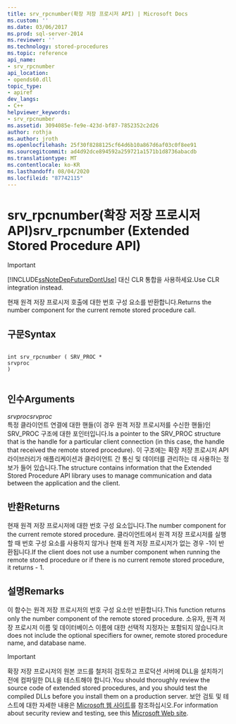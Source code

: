 ```yaml
---
title: srv_rpcnumber(확장 저장 프로시저 API) | Microsoft Docs
ms.custom: ''
ms.date: 03/06/2017
ms.prod: sql-server-2014
ms.reviewer: ''
ms.technology: stored-procedures
ms.topic: reference
api_name:
- srv_rpcnumber
api_location:
- opends60.dll
topic_type:
- apiref
dev_langs:
- C++
helpviewer_keywords:
- srv_rpcnumber
ms.assetid: 3094085e-fe9e-423d-bf87-7852352c2d26
author: rothja
ms.author: jroth
ms.openlocfilehash: 25f30f8288125cf64d6b10a867d6af03c0f8ee91
ms.sourcegitcommit: ad4d92dce894592a259721a1571b1d8736abacdb
ms.translationtype: MT
ms.contentlocale: ko-KR
ms.lasthandoff: 08/04/2020
ms.locfileid: "87742115"
---
```

# <a name="srv_rpcnumber-extended-stored-procedure-api"></a><span data-ttu-id="206cc-102">srv_rpcnumber(확장 저장 프로시저 API)</span><span class="sxs-lookup"><span data-stu-id="206cc-102">srv_rpcnumber (Extended Stored Procedure API)</span></span>
    
> [!IMPORTANT]  
>  [!INCLUDE[ssNoteDepFutureDontUse](../../includes/ssnotedepfuturedontuse-md.md)] <span data-ttu-id="206cc-103">대신 CLR 통합을 사용하세요.</span><span class="sxs-lookup"><span data-stu-id="206cc-103">Use CLR integration instead.</span></span>  
  
 <span data-ttu-id="206cc-104">현재 원격 저장 프로시저 호출에 대한 번호 구성 요소를 반환합니다.</span><span class="sxs-lookup"><span data-stu-id="206cc-104">Returns the number component for the current remote stored procedure call.</span></span>  
  
## <a name="syntax"></a><span data-ttu-id="206cc-105">구문</span><span class="sxs-lookup"><span data-stu-id="206cc-105">Syntax</span></span>  
  
```  
  
int srv_rpcnumber ( SRV_PROC *  
srvproc   
)  
  
```  
  
## <a name="arguments"></a><span data-ttu-id="206cc-106">인수</span><span class="sxs-lookup"><span data-stu-id="206cc-106">Arguments</span></span>  
 <span data-ttu-id="206cc-107">*srvproc*</span><span class="sxs-lookup"><span data-stu-id="206cc-107">*srvproc*</span></span>  
 <span data-ttu-id="206cc-108">특정 클라이언트 연결에 대한 핸들(이 경우 원격 저장 프로시저를 수신한 핸들)인 SRV_PROC 구조에 대한 포인터입니다.</span><span class="sxs-lookup"><span data-stu-id="206cc-108">Is a pointer to the SRV_PROC structure that is the handle for a particular client connection (in this case, the handle that received the remote stored procedure).</span></span> <span data-ttu-id="206cc-109">이 구조에는 확장 저장 프로시저 API 라이브러리가 애플리케이션과 클라이언트 간 통신 및 데이터를 관리하는 데 사용하는 정보가 들어 있습니다.</span><span class="sxs-lookup"><span data-stu-id="206cc-109">The structure contains information that the Extended Stored Procedure API library uses to manage communication and data between the application and the client.</span></span>  
  
## <a name="returns"></a><span data-ttu-id="206cc-110">반환</span><span class="sxs-lookup"><span data-stu-id="206cc-110">Returns</span></span>  
 <span data-ttu-id="206cc-111">현재 원격 저장 프로시저에 대한 번호 구성 요소입니다.</span><span class="sxs-lookup"><span data-stu-id="206cc-111">The number component for the current remote stored procedure.</span></span> <span data-ttu-id="206cc-112">클라이언트에서 원격 저장 프로시저를 실행할 때 번호 구성 요소를 사용하지 않거나 현재 원격 저장 프로시저가 없는 경우 -1이 반환됩니다.</span><span class="sxs-lookup"><span data-stu-id="206cc-112">If the client does not use a number component when running the remote stored procedure or if there is no current remote stored procedure, it returns - 1.</span></span>  
  
## <a name="remarks"></a><span data-ttu-id="206cc-113">설명</span><span class="sxs-lookup"><span data-stu-id="206cc-113">Remarks</span></span>  
 <span data-ttu-id="206cc-114">이 함수는 원격 저장 프로시저의 번호 구성 요소만 반환합니다.</span><span class="sxs-lookup"><span data-stu-id="206cc-114">This function returns only the number component of the remote stored procedure.</span></span> <span data-ttu-id="206cc-115">소유자, 원격 저장 프로시저 이름 및 데이터베이스 이름에 대한 선택적 지정자는 포함되지 않습니다.</span><span class="sxs-lookup"><span data-stu-id="206cc-115">It does not include the optional specifiers for owner, remote stored procedure name, and database name.</span></span>  
  
> [!IMPORTANT]  
>  <span data-ttu-id="206cc-116">확장 저장 프로시저의 원본 코드를 철저히 검토하고 프로덕션 서버에 DLL을 설치하기 전에 컴파일한 DLL을 테스트해야 합니다.</span><span class="sxs-lookup"><span data-stu-id="206cc-116">You should thoroughly review the source code of extended stored procedures, and you should test the compiled DLLs before you install them on a production server.</span></span> <span data-ttu-id="206cc-117">보안 검토 및 테스트에 대한 자세한 내용은 [Microsoft 웹 사이트](https://go.microsoft.com/fwlink/?LinkID=54761&amp;clcid=0x409https://msdn.microsoft.com/security/)를 참조하십시오.</span><span class="sxs-lookup"><span data-stu-id="206cc-117">For information about security review and testing, see this [Microsoft Web site](https://go.microsoft.com/fwlink/?LinkID=54761&amp;clcid=0x409https://msdn.microsoft.com/security/).</span></span>  
  
  
